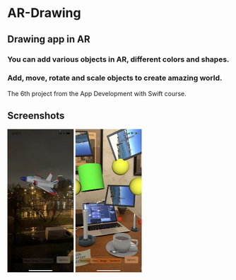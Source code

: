 # AR-Drawing
## Drawing app in AR
### You can add various objects in AR, different colors and shapes.
### Add, move, rotate and scale objects to create amazing world.

The 6th project from the App Development with Swift course.

## Screenshots
<p align="left">
  <img src="https://github.com/ypros/AR-Drawing/blob/main/scr1.PNG" width="150">
  <img src="https://github.com/ypros/AR-Drawing/blob/main/scr2.PNG" width="150">
</p>
